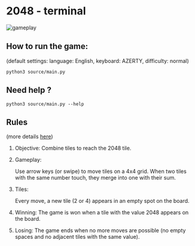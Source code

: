 # 2048 - terminal

![gameplay](https://github.com/JakeTheRealOne/2048/screenshots/gameplay.png)

## How to run the game:
(default settings: language: English, keyboard: AZERTY, difficulty: normal)

    python3 source/main.py

## Need help ?
    python3 source/main.py --help

## Rules
(more details [here](https://en.wikipedia.org/wiki/2048_(video_game)))
1. Objective: Combine tiles to reach the 2048 tile.

2. Gameplay:

    Use arrow keys (or swipe) to move tiles on a 4x4 grid.
    When two tiles with the same number touch, they merge into one with their sum.

3. Tiles:

    Every move, a new tile (2 or 4) appears in an empty spot on the board.

4. Winning: The game is won when a tile with the value 2048 appears on the board.

5. Losing: The game ends when no more moves are possible (no empty spaces and no adjacent tiles with the same value).
